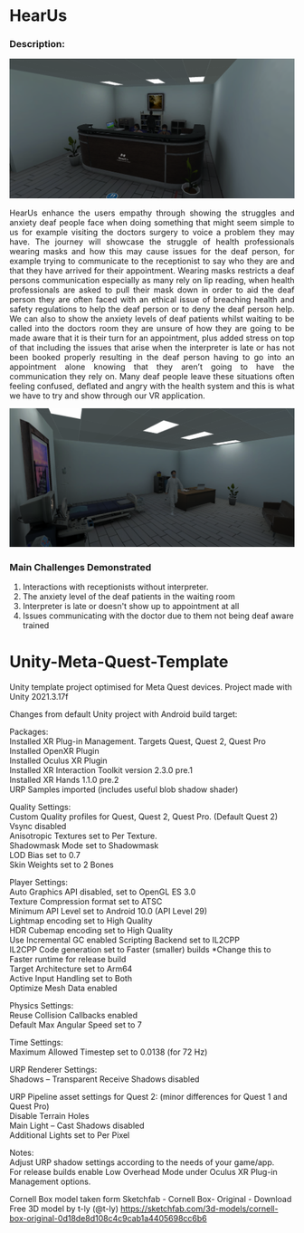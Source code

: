 # HearUs
### Description: 

![alt text](https://github.com/2239356Benadict/Assignment1/blob/main/Reception.png)

<p align="justify">
HearUs enhance the users empathy through showing the struggles and anxiety deaf people face when doing something that might seem simple to us for example visiting the doctors surgery to voice a problem they may have. The journey will showcase the struggle of health professionals wearing masks and how this may cause issues for the deaf person, for example trying to communicate to the receptionist to say who they are and that they have arrived for their appointment. Wearing masks restricts a deaf persons communication especially as many rely on lip reading, when health professionals are asked to pull their mask down in order to aid the deaf person they are often faced with an ethical issue of breaching health and safety regulations to help the deaf person or to deny the deaf person help. We can also to show the anxiety levels of deaf patients whilst waiting to be called into the doctors room they are unsure of how they are going to be made aware that it is their turn for an appointment, plus added stress on top of that including the issues that arise when the interpreter is late or has not been booked properly resulting in the deaf person having to go into an appointment alone knowing that they aren’t going to have the communication they rely on. Many deaf people leave these situations often feeling confused, deflated and angry with the health system and this is what we have to try and show through our VR application. 

![alt text](https://github.com/2239356Benadict/Assignment1/blob/main/Doc.png)

### Main Challenges Demonstrated 
1.	Interactions with receptionists without interpreter.
2.	The anxiety level of the deaf patients in the waiting room
3.	Interpreter is late or doesn't show up to appointment at all 
4.	Issues communicating with the doctor due to them not being deaf aware trained  









# Unity-Meta-Quest-Template
Unity template project optimised for Meta Quest devices.
Project made with Unity 2021.3.17f

Changes from default Unity project with Android build target:  

Packages:  
Installed XR Plug-in Management. Targets Quest, Quest 2, Quest Pro  
Installed OpenXR Plugin  
Installed Oculus XR Plugin  
Installed XR Interaction Toolkit version 2.3.0 pre.1  
Installed XR Hands 1.1.0 pre.2  
URP Samples imported (includes useful blob shadow shader)  

Quality Settings:  
Custom Quality profiles  for Quest, Quest 2, Quest Pro. (Default Quest 2)  
Vsync disabled  
Anisotropic Textures set to Per Texture.  
Shadowmask Mode set to Shadowmask  
LOD Bias set to 0.7  
Skin Weights set to 2 Bones  

Player Settings:  
Auto Graphics API disabled, set to OpenGL ES 3.0  
Texture Compression format set to ATSC  
Minimum API Level set to Android 10.0 (API Level 29)  
Lightmap encoding set to High Quality  
HDR Cubemap encoding set to High Quality  
Use Incremental GC enabled 
Scripting Backend set to IL2CPP  
IL2CPP Code generation set to Faster (smaller) builds *Change this to Faster runtime for release build  
Target Architecture set to Arm64  
Active Input Handling set to Both  
Optimize Mesh Data enabled   

Physics Settings:  
Reuse Collision Callbacks enabled  
Default Max Angular Speed set to 7  

Time Settings:  
Maximum Allowed Timestep set to 0.0138 (for 72 Hz)  

URP Renderer Settings:  
Shadows – Transparent Receive Shadows disabled   

URP Pipeline asset settings for Quest 2: (minor differences for Quest 1 and Quest Pro)  
Disable Terrain Holes  
Main Light – Cast Shadows disabled  
Additional Lights set to Per Pixel  

Notes:  
Adjust URP shadow settings according to the needs of your game/app.   
For release builds enable Low Overhead Mode under Oculus XR Plug-in Management options.  

Cornell Box model taken form Sketchfab - Cornell Box- Original - Download Free 3D model by t-ly (@t-ly) https://sketchfab.com/3d-models/cornell-box-original-0d18de8d108c4c9cab1a4405698cc6b6
